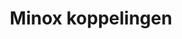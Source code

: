 ---
title: Minox koppelingen
key: minox
image: /images/@stock/Logos/minox-koppelingen.png
link_to: /koppelingen/minox
klass: boekhoud
layout: koppelingen
referral-url: 

excerpt: Met onze Minox koppelingen is je administratie altijd op orde. Probeer nu! Bespaar veel tijd met een Minox boekhoudkoppeling en andere API koppelingen.
---